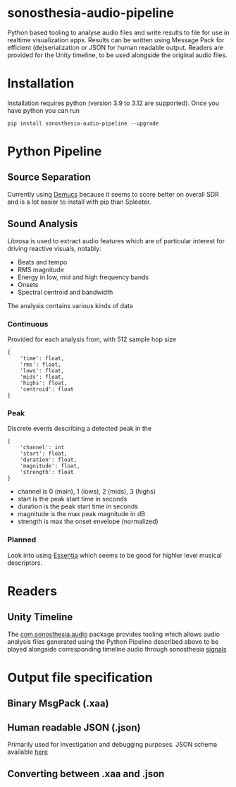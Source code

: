 # sonosthesia-audio-pipeline

Python based tooling to analyse audio files and write results to file for use in realtime visualization apps. Results can be written using Message Pack for efficient (de)serialization or JSON for human readable output. Readers are provided for the Unity timeline, to be used alongside the original audio files.


# Installation

Installation requires python (version 3.9 to 3.12 are supported). Once you have python you can run

```pip install sonosthesia-audio-pipeline --upgrade```


# Python Pipeline

## Source Separation

Currently using [Demucs](https://github.com/adefossez/demucs) because it seems to score better on overall SDR and is a lot easier to install with pip than Spleeter.

## Sound Analysis

Librosa is used to extract audio features which are of particular interest for driving reactive visuals, notably:

- Beats and tempo
- RMS magnitude
- Energy in low, mid and high frequency bands 
- Onsets
- Spectral centroid and bandwidth 

The analysis contains various kinds of data 

### Continuous

Provided for each analysis from, with 512 sample hop size

```
{
    'time': float,
    'rms': float,
    'lows': float,
    'mids': float,
    'highs': float,
    'centroid': float
}
```

### Peak

Discrete events describing a detected peak in the 

```
{
    'channel': int
    'start': float,
    'duration': float,
    'magnitude': float,
    'strength': float
}
```

- channel is 0 (main), 1 (lows), 2 (mids), 3 (highs)
- start is the peak start time in seconds
- duration is the peak start time in seconds
- magnitude is the max peak magnitude in dB
- strength is max the onset envelope (normalized)

### Planned

Look into using [Essentia](https://essentia.upf.edu/documentation.html) which seems to be good for highler level musical descriptors.


# Readers 



## Unity Timeline 

The [com.sonosthesia.audio](https://github.com/jbat100/sonosthesia-unity-packages/tree/main/packages/com.sonosthesia.audio) package provides tooling which allows audio analysis files generated using the Python Pipeline described above to be played alongside corresponding timeline audio through sonosthesia [signals](https://github.com/jbat100/sonosthesia-unity-packages/tree/main/packages/com.sonosthesia.signal) 


# Output file specification

## Binary MsgPack (.xaa)



## Human readable JSON (.json)

Primarily used for investigation and debugging purposes. JSON schema available [here](schemas/schema-version2.json) 

## Converting between .xaa and .json

